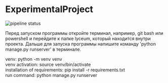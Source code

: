 # ExperimentalProject

 ![pipeline status](https://github.com/TekatoKiary/ExperimentalProject/badges/main/pipeline.svg)

Перед запуском программы откройте терминал, например, git bash или powershell и перейдите к папке lyceum, 
который находится внутри проекта. 
Дальше для запуска программы напишите команду 'python manage.py runserver' в терминале.

venv: python -m venv venv\
venv activation: source venv/bin/activate\
installation of requirements: pip install -r requirements.txt\
run command: python manage.py runserver
